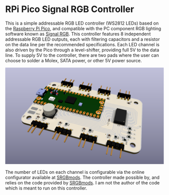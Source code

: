 # RPi Pico Signal RGB Controller

This is a simple addressable RGB LED controller (WS2812 LEDs) based on the [Raspberry Pi Pico](https://www.raspberrypi.com/products/raspberry-pi-pico/), and compatible with the PC component RGB lighting software known as [Signal RGB](https://www.signalrgb.com/).  This controller features 8 independent addressable RGB LED outputs, each with filtering capacitors and a resistor on the data line per the recommended specifications. Each LED channel is also driven by the Pico through a level-shifter, providing full 5V to the data line. To supply 5V to the controller, there are two pads where the user can choose to solder a Molex, SATA power, or other 5V power source.

<img src="./imgs/board.png" alt="Controller Board Image" style="zoom: 50%;" />

The number of LEDs on each channel is configurable via the online configurator available at [SRGBmods](https://srgbmods.net/). The controller made possible by, and relies on the code provided by [SRGBmods](https://srgbmods.net/). I am not the author of the code which is meant to run on this controller.

